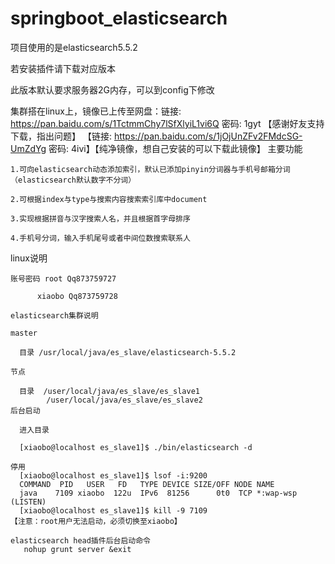 # springboot_elasticsearch

项目使用的是elasticsearch5.5.2

若安装插件请下载对应版本

此版本默认要求服务器2G内存，可以到config下修改

集群搭在linux上，镜像已上传至网盘：链接: https://pan.baidu.com/s/1TctmmChy7lSfXlyiL1vi6Q 密码: 1gyt
【感谢好友支持下载，指出问题】
【链接: https://pan.baidu.com/s/1jOjUnZFv2FMdcSG-UmZdYg 密码: 4ivi】【纯净镜像，想自己安装的可以下载此镜像】
主要功能

    1.可向elasticsearch动态添加索引，默认已添加pinyin分词器与手机号邮箱分词（elasticsearch默认数字不分词）

    2.可根据index与type与搜索内容搜索索引库中document

    3.实现根据拼音与汉字搜索人名，并且根据首字母排序

    4.手机号分词，输入手机尾号或者中间位数搜索联系人

linux说明

  
    账号密码 root Qq873759727
  
          xiaobo Qq873759728
          
    elasticsearch集群说明
  
    master
    
      目录 /usr/local/java/es_slave/elasticsearch-5.5.2
      
    节点
    
      目录  /user/local/java/es_slave/es_slave1
            /user/local/java/es_slave/es_slave2
    后台启动
    
      进入目录
      
      [xiaobo@localhost es_slave1]$ ./bin/elasticsearch -d
    
    停用
      [xiaobo@localhost es_slave1]$ lsof -i:9200
      COMMAND  PID   USER   FD   TYPE DEVICE SIZE/OFF NODE NAME
      java    7109 xiaobo  122u  IPv6  81256      0t0  TCP *:wap-wsp (LISTEN)
      [xiaobo@localhost es_slave1]$ kill -9 7109
    【注意：root用户无法启动，必须切换至xiaobo】
      
    elasticsearch head插件后台启动命令
       nohup grunt server &exit
          
        
